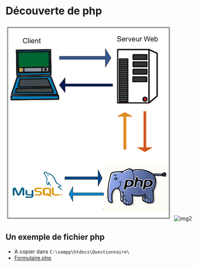 # Découverte de php
![img1](schema1.gif)
![img2](Architecture-d'un-site-web-avec-MySQL-PHP.jpg)

## Un exemple de fichier php
* A copier dans `C:\xampp\htdocs\Questionnaire\`
* [Formulaire.php](Formulaire.php)

